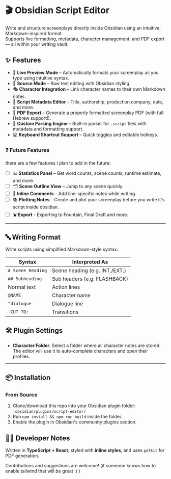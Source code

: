 # 🎬 Obsidian Script Editor

Write and structure screenplays directly inside Obsidian using an intuitive, Markdown-inspired format.  
Supports live formatting, metadata, character management, and PDF export — all within your writing vault.

## ✨ Features

- 📝 **Live Preview Mode** – Automatically formats your screenplay as you type using intuitive syntax.
- 🧠 **Source Mode** – Raw text editing with Obsidian styling.
- 🎭 **Character Integration** – Link character names to their own Markdown notes.
- 🧾 **Script Metadata Editor** – Title, authorship, production company, date, and more.
- 📄 **PDF Export** – Generate a properly formatted screenplay PDF (with full Hebrew support!).
- 🧠 **Custom Parsing Engine** – Built-in parser for `.script` files with metadata and formatting support.
- 💻 **Keyboard Shortcut Support** – Quick toggles and editable hotkeys.

### ❓  Future Features
there are a few features I plan to add in the future:

- [ ] 📊 **Statistics Panel** – Get word counts, scene counts, runtime estimate, and more.
- [ ] 🗂️ **Scene Outline View** – Jump to any scene quickly.
- [ ] 💬 **Inline Comments** – Add line-specific notes while writing.
- [ ] 📚 **Plotting Notes** - Create and plot your screenplay before you write it's script inside obsidian.
- [ ] ⛲ **Export** - Exporting to Fountain, Final Draft and more.

---

## 🔤 Writing Format

Write scripts using simplified Markdown-style syntax:

| Syntax         | Interpreted As         |
|----------------|------------------------|
| `# Scene Heading`  | Scene heading (e.g. INT./EXT.) |
| `## Subheading`    | Sub headers (e.g. FLASHBACK) |
| Normal text        | Action lines |
| `@NAME`            | Character name |
| `"dialogue`        | Dialogue line |
| `-CUT TO:`         | Transitions |


## 🛠 Plugin Settings

- **Character Folder**: Select a folder where all character notes are stored. The editor will use it to auto-complete characters and open their profiles.

---

## 📦 Installation

### From Source

1. Clone/download this repo into your Obsidian plugin folder: `.obsidian/plugins/script-editor/`
2. Run `npm install && npm run build` inside the folder.
3. Enable the plugin in Obsidian's community plugins section.

## 🧑‍💻 Developer Notes

Written in **TypeScript + React**, styled with **inline styles**, and uses `pdfkit` for PDF generation.

Contributions and suggestions are welcome! (if someone knows how to enable tailwind that will be great :) )